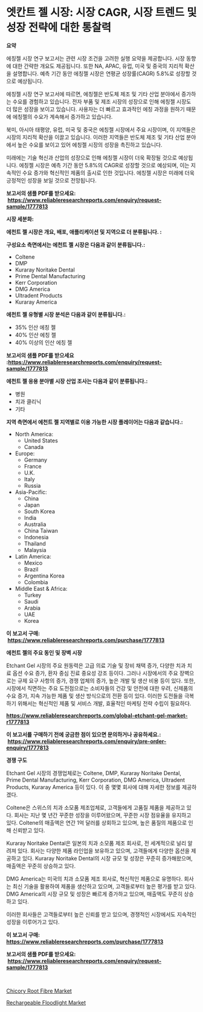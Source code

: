 <p><h1>엣칸트 젤 시장: 시장 CAGR, 시장 트렌드 및 성장 전략에 대한 통찰력</h1></p><p><strong>요약</strong></p>
<p><p>에칭젤 시장 연구 보고서는 관련 시장 조건을 고려한 실행 요약을 제공합니다. 시장 동향에 대한 간략한 개요도 제공됩니다. 또한 NA, APAC, 유럽, 미국 및 중국의 지리적 확산을 설명합니다. 예측 기간 동안 에칭젤 시장은 연평균 성장률(CAGR) 5.8%로 성장할 것으로 예상됩니다.</p><p>에칭젤 시장 연구 보고서에 따르면, 에칭젤은 반도체 제조 및 기타 산업 분야에서 증가하는 수요를 경험하고 있습니다. 전자 부품 및 제조 시장의 성장으로 인해 에칭젤 시장도 더 많은 성장을 보이고 있습니다. 사용자는 더 빠르고 효과적인 에칭 과정을 원하기 때문에 에칭젤의 수요가 계속해서 증가하고 있습니다.</p><p>북미, 아시아 태평양, 유럽, 미국 및 중국은 에칭젤 시장에서 주요 시장이며, 이 지역들은 시장의 지리적 확산을 이끌고 있습니다. 이러한 지역들은 반도체 제조 및 기타 산업 분야에서 높은 수요를 보이고 있어 에칭젤 시장의 성장을 촉진하고 있습니다.</p><p>미래에는 기술 혁신과 산업의 성장으로 인해 에칭젤 시장이 더욱 확장될 것으로 예상됩니다. 에칭젤 시장은 예측 기간 동안 5.8%의 CAGR로 성장할 것으로 예상되며, 이는 지속적인 수요 증가와 혁신적인 제품의 출시로 인한 것입니다. 에칭젤 시장은 미래에 더욱 긍정적인 성장을 보일 것으로 전망됩니다.</p></p>
<p><strong>보고서의 샘플 PDF를 받으세요: &nbsp;<a href="https://www.reliableresearchreports.com/enquiry/request-sample/1777813">https://www.reliableresearchreports.com/enquiry/request-sample/1777813</a></strong></p>
<p><strong>시장 세분화:</strong></p>
<p><strong> 에천트 젤 시장은 개요, 배포, 애플리케이션 및 지역으로 더 분류됩니다. :</strong></p>
<p><strong>구성요소 측면에서는 에천트 젤 시장은 다음과 같이 분류됩니다.:</strong></p>
<p><ul><li>Coltene</li><li>DMP</li><li>Kuraray Noritake Dental</li><li>Prime Dental Manufacturing</li><li>Kerr Corporation</li><li>DMG America</li><li>Ultradent Products</li><li>Kuraray America</li></ul></p>
<p><strong> 에천트 젤 유형별 시장 분석은 다음과 같이 분류됩니다.:</strong></p>
<p><ul><li>35% 인산 에칭 젤</li><li>40% 인산 에칭 젤</li><li>40% 이상의 인산 에칭 젤</li></ul></p>
<p><strong>보고서의 샘플 PDF를 받으세요 :<a href="https://www.reliableresearchreports.com/enquiry/request-sample/1777813">https://www.reliableresearchreports.com/enquiry/request-sample/1777813</a></strong></p>
<p><strong> 에천트 젤 응용 분야별 시장 산업 조사는 다음과 같이 분류됩니다.:</strong></p>
<p><ul><li>병원</li><li>치과 클리닉</li><li>기타</li></ul></p>
<p><strong>지역 측면에서 에천트 젤 지역별로 이용 가능한 시장 플레이어는 다음과 같습니다.:</strong></p>
<p><ul>
    <li>
        North America:
        <ul>
            <li>United States</li>
            <li>Canada</li>
        </ul>
    </li>
    <li>
        Europe:
        <ul>
            <li>Germany</li>
            <li>France</li>
            <li>U.K.</li>
            <li>Italy</li>
            <li>Russia</li>
        </ul>
    </li>
    <li>
        Asia-Pacific:
        <ul>
            <li>China</li>
            <li>Japan</li>
            <li>South Korea</li>
            <li>India</li>
            <li>Australia</li>
            <li>China Taiwan</li>
            <li>Indonesia</li>
            <li>Thailand</li>
            <li>Malaysia</li>
        </ul>
    </li>
    <li>
        Latin America:
        <ul>
            <li>Mexico</li>
            <li>Brazil</li>
            <li>Argentina Korea</li>
            <li>Colombia</li>
        </ul>
    </li>
    <li>
        Middle East & Africa:
        <ul>
            <li>Turkey</li>
            <li>Saudi</li>
            <li>Arabia</li>
            <li>UAE</li>
            <li>Korea</li>
        </ul>
    </li>
    </ul></p>
<p><strong>이 보고서 구매: &nbsp;<a href="https://www.reliableresearchreports.com/purchase/1777813">https://www.reliableresearchreports.com/purchase/1777813</a></strong></p>
<p><strong>에천트 젤의 주요 동인 및 장벽 시장</strong></p>
<p><p>Etchant Gel 시장의 주요 원동력은 고급 의료 기술 및 장비 채택 증가, 다양한 치과 치료 옵션 수요 증가, 환자 중심 진료 중요성 강조 등이다. 그러나 시장에서의 주요 장벽으로는 규제 요구 사항의 증가, 경쟁 업체의 증가, 높은 개발 및 생산 비용 등이 있다. 또한, 시장에서 직면하는 주요 도전점으로는 소비자들의 건강 및 안전에 대한 우려, 신제품의 수요 증가, 지속 가능한 제품 및 생산 방식으로의 전환 등이 있다. 이러한 도전들을 극복하기 위해서는 혁신적인 제품 및 서비스 개발, 효율적인 마케팅 전략 수립이 필요하다.</p></p>
<p><strong><a href="https://www.reliableresearchreports.com/global-etchant-gel-market-r1777813">https://www.reliableresearchreports.com/global-etchant-gel-market-r1777813</a></strong></p>
<p><strong>이 보고서를 구매하기 전에 궁금한 점이 있으면 문의하거나 공유하세요.: &nbsp;<a href="https://www.reliableresearchreports.com/enquiry/pre-order-enquiry/1777813">https://www.reliableresearchreports.com/enquiry/pre-order-enquiry/1777813</a></strong></p>
<p><strong>경쟁 구도</strong></p>
<p><p>Etchant Gel 시장의 경쟁업체로는 Coltene, DMP, Kuraray Noritake Dental, Prime Dental Manufacturing, Kerr Corporation, DMG America, Ultradent Products, Kuraray America 등이 있다. 이 중 몇몇 회사에 대해 자세한 정보를 제공하겠다.</p><p>Coltene은 스위스의 치과 소모품 제조업체로, 고객들에게 고품질 제품을 제공하고 있다. 회사는 지난 몇 년간 꾸준한 성장을 이루어왔으며, 꾸준한 시장 점유율을 유지하고 있다. Coltene의 매출액은 연간 1억 달러를 상회하고 있으며, 높은 품질의 제품으로 인해 신뢰받고 있다.</p><p>Kuraray Noritake Dental은 일본의 치과 소모품 제조 회사로, 전 세계적으로 널리 알려져 있다. 회사는 다양한 제품 라인업을 보유하고 있으며, 고객들에게 다양한 옵션을 제공하고 있다. Kuraray Noritake Dental의 시장 규모 및 성장은 꾸준히 증가해왔으며, 매출액은 꾸준히 상승하고 있다.</p><p>DMG America는 미국의 치과 소모품 제조 회사로, 혁신적인 제품으로 유명하다. 회사는 최신 기술을 활용하여 제품을 생산하고 있으며, 고객들로부터 높은 평가를 받고 있다. DMG America의 시장 규모 및 성장은 빠르게 증가하고 있으며, 매출액도 꾸준히 상승하고 있다.</p><p>이러한 회사들은 고객들로부터 높은 신뢰를 받고 있으며, 경쟁적인 시장에서도 지속적인 성장을 이루어가고 있다.</p></p>
<p><strong>이 보고서 구매: &nbsp; <a href="https://www.reliableresearchreports.com/purchase/1777813">https://www.reliableresearchreports.com/purchase/1777813</a></strong></p>
<p><strong>보고서의 샘플 PDF를 받으세요: &nbsp;<a href="https://www.reliableresearchreports.com/enquiry/request-sample/1777813">https://www.reliableresearchreports.com/enquiry/request-sample/1777813</a></strong><strong></strong></p>
<p>&nbsp;</p>
<p><p><a href="https://eight-handstand-8fb.notion.site/Decoding-Chicory-Root-Fibre-Market-Metrics-Market-Share-Trends-and-Growth-Patterns-735e52aa81f14137b8383c30fd367833">Chicory Root Fibre Market</a></p><p><a href="https://github.com/Sinjinluong3e0awx2m195k76/Market-Research-Report-List-2/blob/main/rechargeable-floodlight-market.md">Rechargeable Floodlight Market</a></p></p>